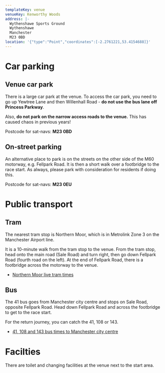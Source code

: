 ```yaml
---
templateKey: venue
venueKey: Kenworthy Woods
address: |-
  Wythenshawe Sports Ground
  Wythenshawe
  Manchester
  M23 0BD
location: '{"type":"Point","coordinates":[-2.2761221,53.4154688]}'
---
```

# Car parking

## Venue car park

There is a large car park at the venue. To access the car park, you need to go up Yewtree Lane and then Willenhall Road - **do not use the bus lane off Princess Parkway**.

Also, **do not park on the narrow access roads to the venue.** This has caused chaos in previous years!

Postcode for sat-navs: **M23 0BD**

## On-street parking

An alternative place to park is on the streets on the other side of the M60 motorway, e.g. Fellpark Road. It is then a short walk over a footbridge to the race start. As always, please park with consideration for residents if doing this.

Postcode for sat-navs: **M23 0EU**

# Public transport

## Tram

The nearest tram stop is Northern Moor, which is in Metrolink Zone 3 on the Manchester Airport line.

It is a 10-minute walk from the tram stop to the venue. From the tram stop, head onto the main road (Sale Road) and turn right, then go down Fellpark Road (fourth road on the left). At the end of Fellpark Road, there is a footbridge across the motorway to the venue.

* [Northern Moor live tram times](https://tfgm.com/public-transport/tram/northern-moor-tram)

## Bus

The 41 bus goes from Manchester city centre and stops on Sale Road, opposite 
Fellpark Road. Head down Fellpark Road and across the footbridge to get to the
race start.

For the return journey, you can catch the 41, 108 or 143.

* [41, 108 and 143 bus times to Manchester city centre](https://tfgm.com/public-transport/bus/stops/1800SB14781/41,108,143)

# Facilties

There are toilet and changing facilities at the venue next to the start area.
